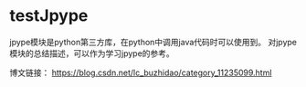 # testJpype
jpype模块是python第三方库，在python中调用java代码时可以使用到。
对jpype模块的总结描述，可以作为学习jpype的参考。

博文链接：
https://blog.csdn.net/lc_buzhidao/category_11235099.html
